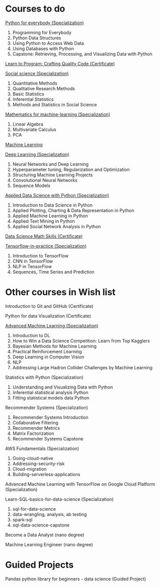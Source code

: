 # Courses to do

[Python for everybody (Specialization)](https://www.coursera.org/specializations/python)
1.	Programming for Everybody
2.	Python Data Structures
3.	Using Python to Access Web Data
4.	Using Databases with Python
5.	Capstone: Retrieving, Processing, and Visualizing Data with Python

[Learn to Program: Crafting Quality Code (Certificate)](https://www.coursera.org/learn/program-code/)

[Social science (Specialization)](https://www.coursera.org/specializations/social-science)
1.	Quantitative Methods
2.	Qualitative Research Methods
3.	Basic Statistics
4.	Inferential Statistics
5.	Methods and Statistics in Social Science

[Mathematics for machine-learning (Specialization)](https://www.coursera.org/specializations/mathematics-machine-learning)
1.	Linear Algebra
2.	Multivariate Calculus
3.	PCA

[Machine Learning](https://www.coursera.org/learn/machine-learning)

[Deep Learning (Specialization)](https://www.coursera.org/specializations/deep-learning)
1.	Neural Networks and Deep Learning
2.	Hyperparameter tuning, Regularization and Optimization
3.	Structuring Machine Learning Projects
4.	Convolutional Neural Networks
5.	Sequence Models

[Applied Data Science with Python (Specialization)](https://www.coursera.org/specializations/data-science-python)
1.	Introduction to Data Science in Python
2.	Applied Plotting, Charting & Data Representation in Python
3.	Applied Machine Learning in Python
4.	Applied Text Mining in Python
5.	Applied Social Network Analysis in Python

[Data Science Math Skills (Certificate)](https://www.coursera.org/learn/datasciencemathskills)

[Tensorflow-in-practice (Specialization)](https://www.coursera.org/professional-certificates/tensorflow-in-practice)
1.	Introduction to TensorFlow
2.	CNN in TensorFlow
3.	NLP in TensorFlow
4.	Sequences, Time Series and Prediction

# Other courses in Wish list

Introduction to Git and GitHub (Certificate)

Python for data Visualization (Certificate)

[Advanced Machine Learning (Specialization)](https://www.coursera.org/specializations/aml)
1.	Introduction to DL
2.	How to Win a Data Science Competition: Learn from Top Kagglers
3.	Bayesian Methods for Machine Learning
4.	Practical Reinforcement Learning
5.	Deep Learning in Computer Vision
6.	NLP
7.	Addressing Large Hadron Collider Challenges by Machine Learning


Statistics with Python (Specialization)
1.	Understanding and Visualizing Data with Python
2.	Inferential statistical analysis Python
3.	Fitting statistical models data Python

Recommender Systems (Specialization)
1.	Recommender Systems Introduction
2.	Collaborative Filtering
3.	Recommender Metrics
4.	Matrix Factorization
5.	Recommender Systems Capstone

AWS Fundamentals (Specialization)
1.	Going-cloud-native
2.	Addressing-security-risk
3.	Cloud-migration
4.	Building-serverless-applications

Advanced Machine Learning with TensorFlow on Google Cloud Platform (Specialization)

Learn-SQL-basics-for-data-science (Specialization)

1.	sql-for-data-science
2.	data-wrangling, analysis, ab testing
3.	spark-sql
4.	sql-data-science-capstone

Become a Data Analyst (nano degree)

Machine Learning Engineer (nano degree)

# Guided Projects
Pandas python library for beginners - data science (Guided Project)

